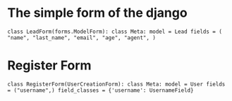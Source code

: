 # The simple form of the django

`class LeadForm(forms.ModelForm):
    class Meta:
        model = Lead
        fields = (
            "name",
            "last_name",
            "email",
            "age",
            "agent",
        )
`
# Register Form
`
class RegisterForm(UserCreationForm):
    class Meta:
        model = User
        fields = ("username",)
        field_classes = {'username': UsernameField}
`
